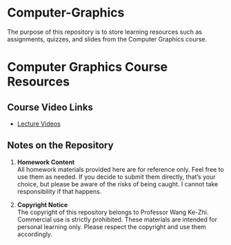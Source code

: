 # Computer-Graphics
The purpose of this repository is to store learning resources such as assignments, quizzes, and slides from the Computer Graphics course.

# Computer Graphics Course Resources

## Course Video Links  
- [Lecture Videos](https://www.youtube.com/watch?v=nCy5a1Pu3sE&list=PLsId7efYPyAbRPoQvshwBnZZZpoiagoOn)  

## Notes on the Repository  
1. **Homework Content**  
   All homework materials provided here are for reference only. Feel free to use them as needed. If you decide to submit them directly, that’s your choice, but please be aware of the risks of being caught. I cannot take responsibility if that happens.  

2. **Copyright Notice**  
   The copyright of this repository belongs to Professor Wang Ke-Zhi. Commercial use is strictly prohibited. These materials are intended for personal learning only. Please respect the copyright and use them accordingly.  
